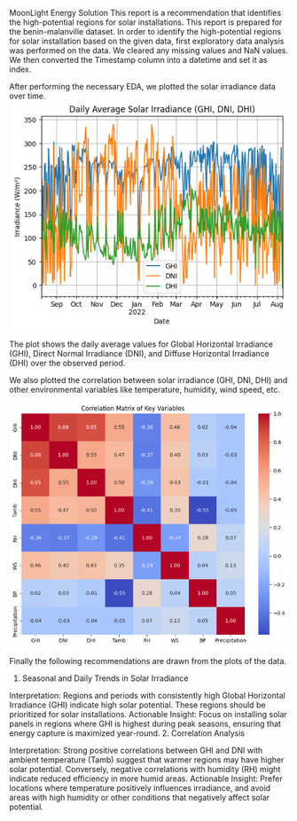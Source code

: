 MoonLight Energy Solution
This report is a recommendation that identifies the high-potential regions for solar installations.
This report is prepared for the benin-malanville dataset.
In order to identify the high-potential regions for solar installation based on the given data, first exploratory 
data analysis was performed on the data. We cleared any missing values and NaN values. We then converted the Timestamp 
column into a datetime and set it as index.


After performing the necessary EDA, we plotted the solar irradiance data over time.
![alt text](image.png)

The plot shows the daily average values for Global Horizontal Irradiance (GHI), Direct Normal Irradiance (DNI), and Diffuse Horizontal Irradiance (DHI) over the observed period.

We also plotted the correlation between solar irradiance (GHI, DNI, DHI) and other environmental variables like temperature, humidity, wind speed, etc.

![alt text](image-1.png)

Finally the following recommendations are drawn from the plots of the data.

1. Seasonal and Daily Trends in Solar Irradiance

Interpretation: Regions and periods with consistently high Global Horizontal Irradiance (GHI) indicate high solar potential. These regions should be prioritized for solar installations.
Actionable Insight: Focus on installing solar panels in regions where GHI is highest during peak seasons, ensuring that energy capture is maximized year-round.
2. Correlation Analysis

Interpretation: Strong positive correlations between GHI and DNI with ambient temperature (Tamb) suggest that warmer regions may have higher solar potential. Conversely, negative correlations with humidity (RH) might indicate reduced efficiency in more humid areas.
Actionable Insight: Prefer locations where temperature positively influences irradiance, and avoid areas with high humidity or other conditions that negatively affect solar potential.